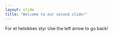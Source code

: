 ```yaml
---
layout: slide
title: "Welcome to our second slide!"
---
```

For et helsikkes styr
Use the left arrow to go back!
